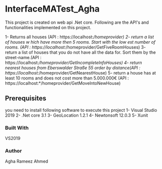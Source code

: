 # InterfaceMATest_Agha
 
This project is created on web api .Net core. Following are the API's and functionalities implemented on this project.

1- Returns all houses (API : https://localhost:*/homeprovider)
2- return a list of houses w hich have more then 5 rooms. Start with the low est number of rooms. (API : https://localhost:*/homeprovider/GetFiveRoomHouses)
3- return a list of houses that you do not have all the data for. Sort them by the street-name.(API : https://localhost:*/homeprovider/GetIncompleteInfoHouses)
4- return nearest houses from Eberswalder Straße 55 order by distance(API : https://localhost:*/homeprovider/GetNearestHouse)
5- return a house has at least 10 rooms and does not cost more than 5.000.000€ (API : https://localhost:*/homeprovider/GetMoveIntoNewHouse)

## Prerequisites
you need to install following software to execute this project
1- Visual Studio 2019
2- .Net core 3.1
3- GeoLocation 1.2.1
4- Newtonsoft 12.0.3
5- Xunit

### Built With
VS2019

### Author
Agha Rameez Ahmed

